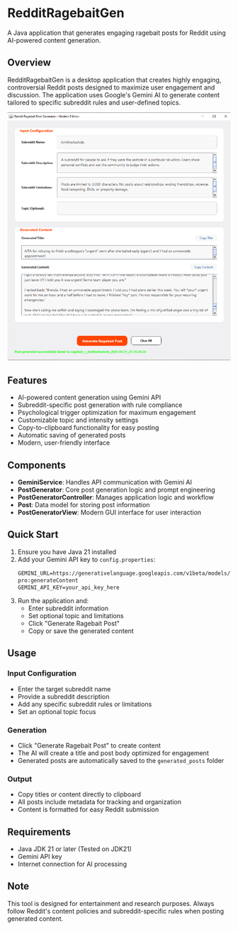 # RedditRagebaitGen

A Java application that generates engaging ragebait posts for Reddit using AI-powered content generation.

## Overview

RedditRagebaitGen is a desktop application that creates highly engaging, controversial Reddit posts designed to maximize user engagement and discussion. The application uses Google's Gemini AI to generate content tailored to specific subreddit rules and user-defined topics.

![RedditRagebaitGen Interface](img/img.png)

## Features

- AI-powered content generation using Gemini API
- Subreddit-specific post generation with rule compliance
- Psychological trigger optimization for maximum engagement
- Customizable topic and intensity settings
- Copy-to-clipboard functionality for easy posting
- Automatic saving of generated posts
- Modern, user-friendly interface

## Components

- **GeminiService**: Handles API communication with Gemini AI
- **PostGenerator**: Core post generation logic and prompt engineering
- **PostGeneratorController**: Manages application logic and workflow
- **Post**: Data model for storing post information
- **PostGeneratorView**: Modern GUI interface for user interaction

## Quick Start

1. Ensure you have Java 21 installed
2. Add your Gemini API key to `config.properties`:
   ```
   GEMINI_URL=https://generativelanguage.googleapis.com/v1beta/models/gemini-pro:generateContent
   GEMINI_API_KEY=your_api_key_here
   ```
3. Run the application and:
   - Enter subreddit information
   - Set optional topic and limitations
   - Click "Generate Ragebait Post"
   - Copy or save the generated content

## Usage

### Input Configuration
- Enter the target subreddit name
- Provide a subreddit description
- Add any specific subreddit rules or limitations
- Set an optional topic focus

### Generation
- Click "Generate Ragebait Post" to create content
- The AI will create a title and post body optimized for engagement
- Generated posts are automatically saved to the `generated_posts` folder

### Output
- Copy titles or content directly to clipboard
- All posts include metadata for tracking and organization
- Content is formatted for easy Reddit submission

## Requirements

- Java JDK 21 or later (Tested on JDK21)
- Gemini API key
- Internet connection for AI processing

## Note

This tool is designed for entertainment and research purposes. Always follow Reddit's content policies and subreddit-specific rules when posting generated content.

